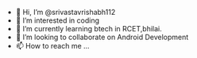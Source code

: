 - 👋 Hi, I’m @srivastavrishabh112
- 👀 I’m interested in coding 
- 🌱 I’m currently learning btech in RCET,bhilai.
- 💞️ I’m looking to collaborate on Android Development
- 📫 How to reach me ...

<!---
srivastavrishabh112/srivastavrishabh112 is a ✨ special ✨ repository because its `README.md` (this file) appears on your GitHub profile.
You can click the Preview link to take a look at your changes.
--->
